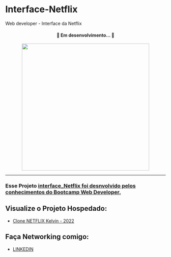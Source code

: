 # Interface-Netflix
Web developer - Interface da Netflix 

<h4 align="center">  🚀 Em desenvolvimento...  🚧 </h4>

<div align="center">
    <img src="https://assets.nflxext.com/en_us/layout/ecweb/common/logo-shadow2x.png" width="400px"><hr>
</div>

### Esse Projeto <a href="https://github.com/keelvinreis/Interface-Netflix">interface_Netflix foi desnvolvido pelos conhecimentos do Bootcamp Web Developer.</a>
  
## Visualize o Projeto Hospedado:

- <a href="https://interface-netflix-ochre.vercel.app/index.html">Clone NETFLIX Kelvin - 2022</a> 

## Faça Networking comigo:
-  <a href="https://www.linkedin.com/in/kelvinreis-adm/">LINKEDIN</a> 

